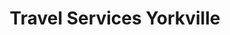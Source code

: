 ---
title: "Travel Services Yorkville"
url: /yorkville/travel-services-yorkville/
shop: Reisebüro
---